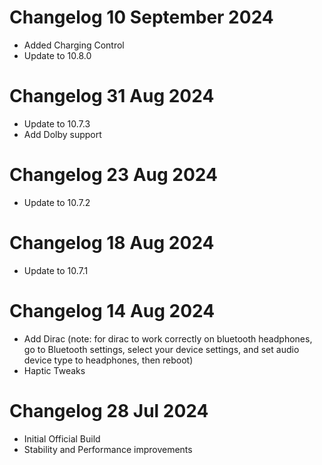 # Changelog 10 September 2024
- Added Charging Control
- Update to 10.8.0

# Changelog 31 Aug 2024
- Update to 10.7.3
- Add Dolby support

# Changelog 23 Aug 2024
- Update to 10.7.2

# Changelog 18 Aug 2024
- Update to 10.7.1

# Changelog 14 Aug 2024
- Add Dirac (note: for dirac to work correctly on bluetooth headphones, go to Bluetooth settings, select your device settings, and set audio device type to headphones, then reboot)
- Haptic Tweaks

# Changelog 28 Jul 2024
- Initial Official Build
- Stability and Performance improvements
